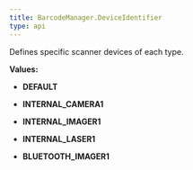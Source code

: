 ```yaml
---
title: BarcodeManager.DeviceIdentifier
type: api
---
```



Defines specific scanner devices of each type.

**Values:**

* **DEFAULT**

* **INTERNAL_CAMERA1**

* **INTERNAL_IMAGER1**

* **INTERNAL_LASER1**

* **BLUETOOTH_IMAGER1**

